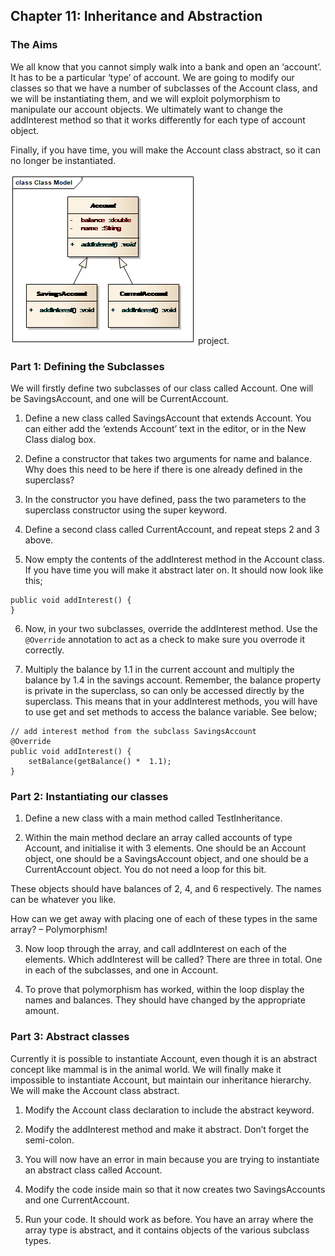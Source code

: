 ## Chapter 11: Inheritance and Abstraction

### The Aims

We all know that you cannot simply walk into a bank and open an ‘account’. It has to be a particular ‘type’ of account. We are going to modify our classes so that we have a number of subclasses of the Account class, and we will be instantiating them, and we will exploit polymorphism to manipulate our account objects. We ultimately want to change the addInterest method so that it works differently for each type of account object.

Finally, if you have time, you will make the Account class abstract, so it can no longer be instantiated.

![class](images/class.png)
project.

### Part 1: Defining the Subclasses

We will firstly define two subclasses of our class called Account. One will be SavingsAccount, and one will be CurrentAccount.

1.	Define a new class called SavingsAccount that extends Account. You can either add the ‘extends Account’ text in the editor, or in the New Class dialog box.

2.	Define a constructor that takes two arguments for name and balance. Why does this need to be here if there is one already defined in the superclass?

3.	In the constructor you have defined, pass the two parameters to the superclass constructor using the super keyword.

4.	Define a second class called CurrentAccount, and repeat steps 2 and 3 above.

5.	Now empty the contents of the addInterest method in the Account class. If you have time you will make it abstract later on. It should now look like this;

```
public void addInterest() {
}
```

6.	Now, in your two subclasses, override the addInterest method. Use the `@Override` annotation to act as a check to make sure you overrode it correctly. 

7.	Multiply the balance by 1.1 in the current account and multiply the balance by 1.4 in the savings account. Remember, the balance property is private in the superclass, so can only be accessed directly by the superclass. This means that in your addInterest methods, you will have to use get and set methods to access the balance variable. See below;

```
// add interest method from the subclass SavingsAccount
@Override
public void addInterest() {
	setBalance(getBalance() *  1.1);
}
```

### Part 2: Instantiating our classes

1.	Define a new class with a main method called TestInheritance.

2.	Within the main method declare an array called accounts of type Account, and initialise it with 3 elements. One should be an Account object, one should be a SavingsAccount object, and one should be a CurrentAccount object. You do not need a loop for this bit.

These objects should have balances of 2, 4, and 6 respectively. The names can be whatever you like. 

How can we get away with placing one of each of these types in the same array? – Polymorphism!

3.	Now loop through the array, and call addInterest on each of the elements. Which addInterest will be called? There are three in total. One in each of the subclasses, and one in Account.

4.	To prove that polymorphism has worked, within the loop display the names and balances. They should have changed by the appropriate amount.

### Part 3: Abstract classes

Currently it is possible to instantiate Account, even though it is an abstract concept like mammal is in the animal world. We will finally make it impossible to instantiate Account, but maintain our inheritance hierarchy. We will make the Account class abstract.

1.	Modify the Account class declaration to include the abstract keyword.

2.	Modify the addInterest method and make it abstract. Don’t forget the semi-colon.

14.	You will now have an error in main because you are trying to instantiate an abstract class called Account.

15.	Modify the code inside main so that it now creates two SavingsAccounts and one CurrentAccount.

16.	Run your code. It should work as before. You have an array where the array type is abstract, and it contains objects of the various subclass types.

